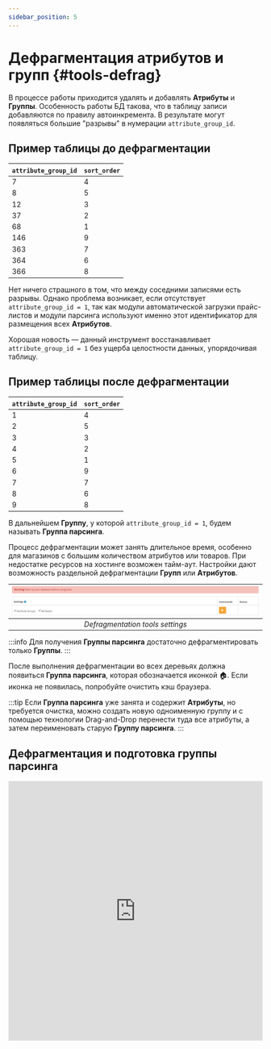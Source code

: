 ```yaml
---
sidebar_position: 5
---
```


# Дефрагментация атрибутов и групп {#tools-defrag}

В процессе работы приходится удалять и добавлять **Атрибуты** и **Группы**. Особенность работы БД такова, что в таблицу записи добавляются по правилу автоинкремента. В результате могут появляться большие "разрывы" в нумерации `attribute_group_id`.

## Пример таблицы до дефрагментации

| `attribute_group_id` | `sort_order` |
|----------------------|-------------|
| 7  | 4  |
| 8  | 5  |
| 12  | 3  |
| 37  | 2  |
| 68  | 1  |
| 146 | 9  |
| 363 | 7  |
| 364 | 6  |
| 366 | 8  |

Нет ничего страшного в том, что между соседними записями есть разрывы. Однако проблема возникает, если отсутствует `attribute_group_id = 1`, так как модули автоматической загрузки прайс-листов и модули парсинга используют именно этот идентификатор для размещения всех **Атрибутов**.

Хорошая новость — данный инструмент восстанавливает `attribute_group_id = 1` без ущерба целостности данных, упорядочивая таблицу.

## Пример таблицы после дефрагментации

| `attribute_group_id` | `sort_order` |
|----------------------|-------------|
| 1  | 4  |
| 2  | 5  |
| 3  | 3  |
| 4  | 2  |
| 5  | 1  |
| 6  | 9  |
| 7  | 7  |
| 8  | 6  |
| 9  | 8  |

В дальнейшем **Группу**, у которой `attribute_group_id = 1`, будем называть **Группа парсинга**.

Процесс дефрагментации может занять длительное время, особенно для магазинов с большим количеством атрибутов или товаров. При недостатке ресурсов на хостинге возможен тайм-аут. Настройки дают возможность раздельной дефрагментации **Групп** или **Атрибутов**.

| ![Defragmentation](/img/tutorial/defrag.png) |
|:--:|
| *Defragmentation tools settings* |

:::info
Для получения **Группы парсинга** достаточно дефрагментировать только **Группы**.
:::

После выполнения дефрагментации во всех деревьях должна появиться **Группа парсинга**, которая обозначается иконкой 🏠. Если иконка не появилась, попробуйте очистить кэш браузера.

:::tip
Если **Группа парсинга** уже занята и содержит **Атрибуты**, но требуется очистка, можно создать новую одноименную группу и с помощью технологии Drag-and-Drop перенести туда все атрибуты, а затем переименовать старую **Группу парсинга**.
:::

## Дефрагментация и подготовка группы парсинга

<iframe width="100%" height="515" src="https://www.youtube.com/embed/8OcO_4L7iBU" title="YouTube video player" frameborder="0" allow="accelerometer; autoplay; clipboard-write; encrypted-media; gyroscope; picture-in-picture" allowfullscreen></iframe>
